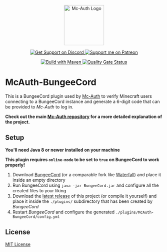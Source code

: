 <p align="center">
  <img alt="Mc-Auth Logo" width="128px" height="auto" src="https://mc-auth.com/assets/img/Logo.svg">
</p>

<p align="center">
  <a href="https://sprax.me/discord">
    <img alt="Get Support on Discord"
         src="https://img.shields.io/discord/344982818863972352.svg?label=Get%20Support&logo=Discord&color=blue">
  </a>
  <a href="https://www.patreon.com/sprax">
    <img alt="Support me on Patreon"
         src="https://img.shields.io/badge/-Support%20me%20on%20Patreon-%23FF424D?logo=patreon&logoColor=white">
  </a>
</p>

<p align="center">
  <a href="https://github.com/Mc-Auth-com/McAuth-BungeeCord/actions?query=workflow%3A%22Build+with+Maven%22">
    <img alt="Build with Maven" src="https://github.com/Mc-Auth-com/McAuth-BungeeCord/workflows/Build%20with%20Maven/badge.svg">
  </a>

  <a href="https://sonarcloud.io/dashboard?id=Mc-Auth-com_McAuth-BungeeCord">
    <img alt="Quality Gate Status"
         src="https://sonarcloud.io/api/project_badges/measure?project=Mc-Auth-com_McAuth-BungeeCord&metric=alert_status">
  </a>
</p>

# McAuth-BungeeCord
This is a BungeeCord plugin used by [Mc-Auth](https://github.com/Mc-Auth-com/Mc-Auth) to verify Minecraft users
connecting to a BungeeCord instance and generate a 6-digit code that can be provided to *Mc-Auth* to log in.

**Check out the main [Mc-Auth repository](https://github.com/Mc-Auth-com/Mc-Auth) for a more detailed explanation of the project.**

## Setup
**You'll need Java 8 or newer installed on your machine**

**This plugin requires `online-mode` to be set to `true` on BungeeCord to work properly!**

1. Download [BungeeCord](https://ci.md-5.net/job/BungeeCord/)
   (or a comparable fork like [Waterfall](https://papermc.io/downloads#Waterfall))
   and place it inside an empty directory
2. Run BungeeCord using `java -jar BungeeCord.jar` and configure all the created files to your liking
3. Download the [latest release](https://github.com/Mc-Auth-com/McAuth-BungeeCord/releases/latest)
   of this project (or compile it yourself) and place it inside the `./plugins/` subdirectory that has been created by *BungeeCord*
4. Restart *BungeeCord* and configure the generated `./plugins/McAuth-BungeeCord/config.yml`

## License
[MIT License](./LICENSE)